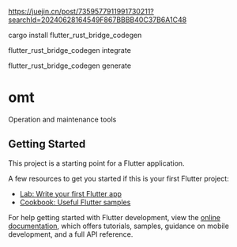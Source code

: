 https://juejin.cn/post/7359577911991730211?searchId=20240628164549F867BBBB40C37B6A1C48


cargo install flutter_rust_bridge_codegen

flutter_rust_bridge_codegen integrate

flutter_rust_bridge_codegen generate




# omt

Operation and maintenance tools

## Getting Started

This project is a starting point for a Flutter application.

A few resources to get you started if this is your first Flutter project:

- [Lab: Write your first Flutter app](https://docs.flutter.dev/get-started/codelab)
- [Cookbook: Useful Flutter samples](https://docs.flutter.dev/cookbook)

For help getting started with Flutter development, view the
[online documentation](https://docs.flutter.dev/), which offers tutorials,
samples, guidance on mobile development, and a full API reference.
